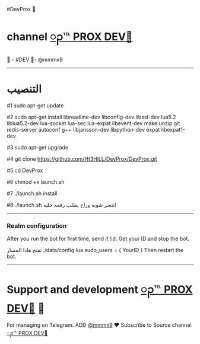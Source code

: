 #DevProx 🔱
# channel [ၣ℡ PROX DEV🔵](https://telegram.me/HT3HiLL)
👮 - #DEV 🏻-  @mmmx9
* * *


# التنصيب
#1
sudo apt-get update

#2
sudo apt-get install libreadline-dev libconfig-dev libssl-dev lua5.2 liblua5.2-dev lua-socket lua-sec lua-expat libevent-dev make unzip git redis-server autoconf g++ libjansson-dev libpython-dev expat libexpat1-dev

#3
sudo apt-get upgrade

#4
git clone https://github.com/Ht3HiLL/DevProx/DevProx.git

#5
cd DevProx

#6
chmod +x launch.sh

#7
./launch.sh install

#8
./launch.sh انتضر شويه وراح يطلب رقمه خليه
* * *

### Realm configuration

After you run the bot for first time, send it !id. Get your ID and stop the bot.

تفتح هاذا المسار ./data/config.lua 
  sudo_users = {
    YourID
  }
Then restart the bot.
* * *

# Support and development [ၣ℡ PROX DEV🔵](https://telegram.me/HT3HiLL) 🐾

For managing on Telegram.
ADD [@mmmx9](https://telegram.me/iMardona) ❤️
Subscribe to Source channel [ၣ℡ PROX DEV🔵](https://telegram.me/HT3HiLL) 
